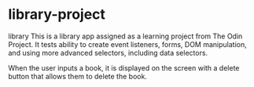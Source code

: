 # library-project
library
This is a library app assigned as a learning project from The Odin Project. It tests ability to create event listeners, forms, DOM manipulation, and using more advanced selectors, including data selectors. 

When the user inputs a book, it is displayed on the screen with a delete button that allows them to delete the book.